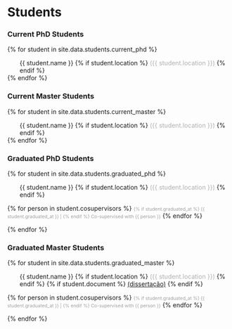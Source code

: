 ---
---
# Students

### Current PhD Students

{% for student in site.data.students.current_phd %}
<p style="margin-left: 2em; margin-bottom: 0;"> 
  {{ student.name }} {% if student.location  %}
    <span style="color: #b0b0b0">({{ student.location }})</span>
  {% endif %} <br>

  <!--
  {% for person in student.cosupervisors %}
    <span style="color: #c0c0c0; font-size: 75%">Co-supervised with {{ person }}</span>
  {% endfor %}
  -->
</p>
{% endfor %}
<p></p>


### Current Master Students

{% for student in site.data.students.current_master %}
<p style="margin-left: 2em; margin-bottom: 0;"> 
  {{ student.name }} {% if student.location  %}
    <span style="color: #b0b0b0">({{ student.location }})</span>
  {% endif %} <br>

  <!--
  {% for person in student.cosupervisors %}
    <span style="color: #c0c0c0; font-size: 75%">Co-supervised with {{ person }}</span>
  {% endfor %}
  -->
</p>
{% endfor %}
<p></p>


### Graduated PhD Students

{% for student in site.data.students.graduated_phd %}
<p style="margin-left: 2em; margin-bottom: 8px;"> 
  {{ student.name }} {% if student.location  %}
    <span style="color: #b0b0b0">({{ student.location }})</span>
  {% endif %} <br>

  {% for person in student.cosupervisors %}
    <span style="color: #9f9f9f; font-size: 75%"> 
    {% if student.graduated_at %}
        {{ student.graduated_at }} |
    {% endif %}
    Co-supervised with {{ person }}</span>
  {% endfor %}
</p>
{% endfor %}
<p></p>


### Graduated Master Students

{% for student in site.data.students.graduated_master %}
<p style="margin-left: 2em; margin-bottom: 8px;"> 
  {{ student.name }} {% if student.location  %}
    <span style="color: #b0b0b0">({{ student.location }})</span>
  {% endif %}
  {% if student.document  %}
    <span style="color: #b0b0b0"><a href="/teses/{{student.document}}">(dissertação)</a></span>
  {% endif %} <br>

  {% for person in student.cosupervisors %}
    <span style="color: #9f9f9f; font-size: 75%"> 
    {% if student.graduated_at %}
        {{ student.graduated_at }} |
    {% endif %}
    Co-supervised with {{ person }}</span>
  {% endfor %}
</p>
{% endfor %}
<p></p>
